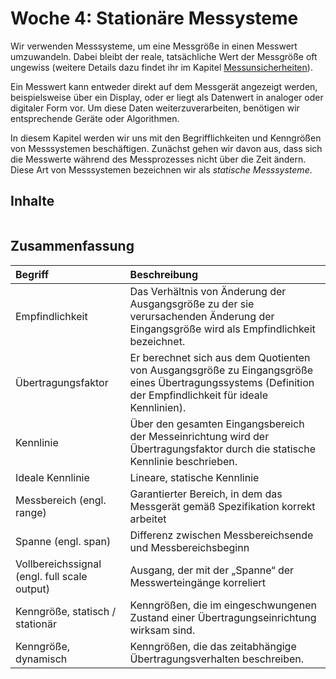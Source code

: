 # Woche 4: Stationäre Messysteme

Wir verwenden Messsysteme, um eine Messgröße in einen Messwert umzuwandeln. Dabei bleibt der reale, tatsächliche Wert der Messgröße oft ungewiss (weitere Details dazu findet ihr im Kapitel  [Messunsicherheiten](1_Messunsicherheiten.ipynb)).

Ein Messwert kann entweder direkt auf dem Messgerät angezeigt werden, beispielsweise über ein Display, oder er liegt als Datenwert in analoger oder digitaler Form vor. Um diese Daten weiterzuverarbeiten, benötigen wir entsprechende Geräte oder Algorithmen.

In diesem Kapitel werden wir uns mit den Begrifflichkeiten und Kenngrößen von Messsystemen beschäftigen. Zunächst gehen wir davon aus, dass sich die Messwerte während des Messprozesses nicht über die Zeit ändern. Diese Art von Messsystemen bezeichnen wir als *statische Messsysteme*.

## Inhalte
```{tableofcontents}
```

## Zusammenfassung

| Begriff | Beschreibung |
|:--------------------|:----------------------------------------|
|Empfindlichkeit | Das Verhältnis von Änderung der Ausgangsgröße zu der sie verursachenden Änderung der Eingangsgröße wird als Empfindlichkeit bezeichnet.|
| Übertragungsfaktor | Er berechnet sich aus dem Quotienten von Ausgangsgröße zu Eingangsgröße eines Übertragungssystems (Definition der Empfindlichkeit für ideale Kennlinien). |
| Kennlinie | Über den gesamten Eingangsbereich der Messeinrichtung wird der Übertragungsfaktor durch die statische Kennlinie beschrieben.|
| Ideale Kennlinie | Lineare, statische Kennlinie |
| Messbereich (engl. range) | Garantierter Bereich, in dem das Messgerät gemäß Spezifikation korrekt arbeitet |
| Spanne (engl. span) | Differenz zwischen Messbereichsende und Messbereichsbeginn |
| Vollbereichssignal (engl. full scale output) | Ausgang, der mit der „Spanne“ der Messwerteingänge korreliert |
| Kenngröße, statisch / stationär | Kenngrößen, die im eingeschwungenen Zustand einer Übertragungseinrichtung wirksam sind. |
| Kenngröße, dynamisch | Kenngrößen, die das zeitabhängige Übertragungsverhalten beschreiben.|